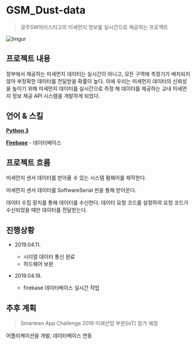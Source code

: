 # GSM_Dust-data
> 광주SW마이스터고의 미세먼지 정보를 실시간으로 제공하는 프로젝트

![Imgur](https://i.imgur.com/PrGxtu0.png)

## 프로젝트 내용
정부에서 제공하는 미세먼지 데이터는 실시간이 아니고, 모든 구역에 측정기가 배치되지 않아 부정확한 데이터를 전달받을 확률이 높다. 이에 우리는 미세먼지 데이터의 신뢰성을 높이기 위해 미세먼지 데이터를 실시간으로 측정 해 데이터를 제공하는 교내 미세먼지 정보 제공 API 시스템을 개발하게 되었다.

## 언어 & 스킬
[**Python 3**](https://www.python.org/)

[**Firebase**](https://firebase.google.com) - 데이터베이스

## 프로젝트 흐름
미세먼지 센서 데이터를 받아올 수 있는 시스템 펌웨어를 제작한다.

미세먼지 센서 데이터를 SoftwareSerial 핀을 통해 받아온다. 

데이터 수집 장치를 통해 데이터를 수신한다. 데이터 요청 코드를 설정하여 요청 코드가 수신되었을 때만 데이터를 전달받는다.



## 진행상황
* 2019.04.11. 
  * 시리얼 데이터 통신 완료
  * 하드웨어 보완

* 2019.04.18. 
  * firebase 데이터베이스 실시간 작업 

## 추후 계획
> Smarteen App Challenge 2019 미래산업 부분(IoT) 참가 예정

어플리케이션을 개발, 데이터베이스 연동


